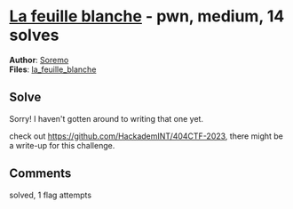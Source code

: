 [La feuille blanche](challenge_files/README.md) - pwn, medium, 14 solves
===

**Author**: [Soremo](https://github.com/Soremojinsen)    
**Files**: [la_feuille_blanche](https://www.narthorn.com/ctf/404CTF-2023/challenge_files/Exploitation%20de%20binaires/La%20feuille%20blanche/la_feuille_blanche)

## Solve

Sorry! I haven't gotten around to writing that one yet.

check out https://github.com/HackademINT/404CTF-2023, there might be a write-up for this challenge.

## Comments

solved, 1 flag attempts